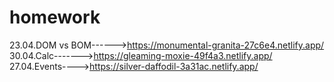# homework

23.04.DOM vs BOM------>https://monumental-granita-27c6e4.netlify.app/ \
30.04.Calc------->https://gleaming-moxie-49f4a3.netlify.app/ \
27.04.Events---->https://silver-daffodil-3a31ac.netlify.app/
